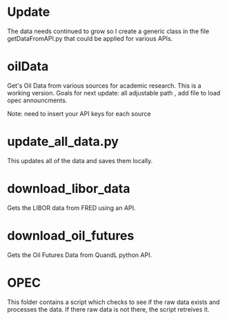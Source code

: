 # Update

The data needs continued to grow so I create a generic class in the file getDataFromAPI.py that could be applied for various APIs.



# oilData
Get's Oil Data from various sources for academic research.
This is a working version.
Goals for next update: all adjustable path , add file to load opec announcments. 

Note: need to insert your API keys for each source

# update_all_data.py

This updates all of the data and saves them locally. 

#  download_libor_data

Gets the LIBOR data from FRED using an API.
# download_oil_futures

Gets the Oil Futures Data from QuandL python API.


# OPEC

This folder contains a script which checks to see if the raw data exists and processes the data. 
If there raw data is not there, the script retreives it.

